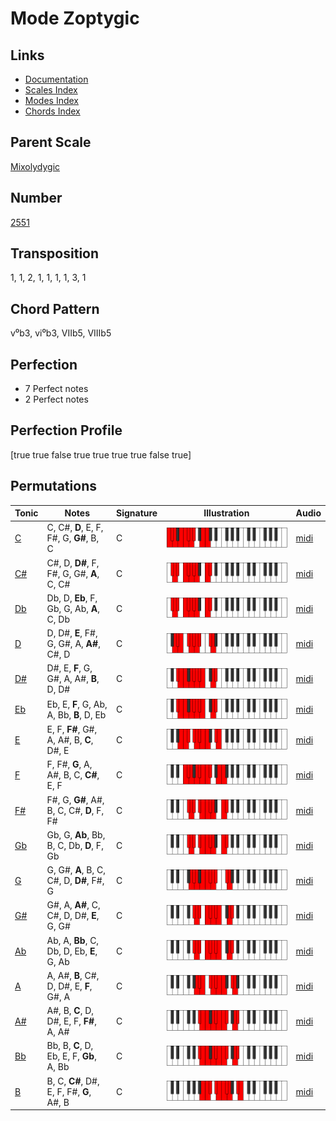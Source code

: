 # Mode Zoptygic

## Links

- [Documentation](README.md)
- [Scales Index](Scales.md)
- [Modes Index](Modes.md)
- [Chords Index](Chords.md)

## Parent Scale

[Mixolydygic](ScaleMixolydygic.md)

## Number

[2551](https://ianring.com/musictheory/scales/2551)

## Transposition

1, 1, 2, 1, 1, 1, 1, 3, 1

## Chord Pattern

v⁰b3, vi⁰b3, VIIb5, VIIIb5

## Perfection

- 7 Perfect notes
- 2 Perfect notes

## Perfection Profile

[true true false true true true true false true]

## Permutations

| Tonic | Notes | Signature | Illustration | Audio |
|-------|-------|-----------|--------------|-------|
| [C](ModeCNaturalZoptygic.md) | C, C#, **D**, E, F, F#, G, **G#**, B, C | C | ![CNaturalZoptygic](ModeCNaturalZoptygic.png) | [midi](https://github.com/edipermadi/music/blob/main/docs/ModeCNaturalZoptygic.mid?raw=true) |
| [C#](ModeCSharpZoptygic.md) | C#, D, **D#**, F, F#, G, G#, **A**, C, C# | C | ![CSharpZoptygic](ModeCSharpZoptygic.png) | [midi](https://github.com/edipermadi/music/blob/main/docs/ModeCSharpZoptygic.mid?raw=true) |
| [Db](ModeDFlatZoptygic.md) | Db, D, **Eb**, F, Gb, G, Ab, **A**, C, Db | C | ![DFlatZoptygic](ModeDFlatZoptygic.png) | [midi](https://github.com/edipermadi/music/blob/main/docs/ModeDFlatZoptygic.mid?raw=true) |
| [D](ModeDNaturalZoptygic.md) | D, D#, **E**, F#, G, G#, A, **A#**, C#, D | C | ![DNaturalZoptygic](ModeDNaturalZoptygic.png) | [midi](https://github.com/edipermadi/music/blob/main/docs/ModeDNaturalZoptygic.mid?raw=true) |
| [D#](ModeDSharpZoptygic.md) | D#, E, **F**, G, G#, A, A#, **B**, D, D# | C | ![DSharpZoptygic](ModeDSharpZoptygic.png) | [midi](https://github.com/edipermadi/music/blob/main/docs/ModeDSharpZoptygic.mid?raw=true) |
| [Eb](ModeEFlatZoptygic.md) | Eb, E, **F**, G, Ab, A, Bb, **B**, D, Eb | C | ![EFlatZoptygic](ModeEFlatZoptygic.png) | [midi](https://github.com/edipermadi/music/blob/main/docs/ModeEFlatZoptygic.mid?raw=true) |
| [E](ModeENaturalZoptygic.md) | E, F, **F#**, G#, A, A#, B, **C**, D#, E | C | ![ENaturalZoptygic](ModeENaturalZoptygic.png) | [midi](https://github.com/edipermadi/music/blob/main/docs/ModeENaturalZoptygic.mid?raw=true) |
| [F](ModeFNaturalZoptygic.md) | F, F#, **G**, A, A#, B, C, **C#**, E, F | C | ![FNaturalZoptygic](ModeFNaturalZoptygic.png) | [midi](https://github.com/edipermadi/music/blob/main/docs/ModeFNaturalZoptygic.mid?raw=true) |
| [F#](ModeFSharpZoptygic.md) | F#, G, **G#**, A#, B, C, C#, **D**, F, F# | C | ![FSharpZoptygic](ModeFSharpZoptygic.png) | [midi](https://github.com/edipermadi/music/blob/main/docs/ModeFSharpZoptygic.mid?raw=true) |
| [Gb](ModeGFlatZoptygic.md) | Gb, G, **Ab**, Bb, B, C, Db, **D**, F, Gb | C | ![GFlatZoptygic](ModeGFlatZoptygic.png) | [midi](https://github.com/edipermadi/music/blob/main/docs/ModeGFlatZoptygic.mid?raw=true) |
| [G](ModeGNaturalZoptygic.md) | G, G#, **A**, B, C, C#, D, **D#**, F#, G | C | ![GNaturalZoptygic](ModeGNaturalZoptygic.png) | [midi](https://github.com/edipermadi/music/blob/main/docs/ModeGNaturalZoptygic.mid?raw=true) |
| [G#](ModeGSharpZoptygic.md) | G#, A, **A#**, C, C#, D, D#, **E**, G, G# | C | ![GSharpZoptygic](ModeGSharpZoptygic.png) | [midi](https://github.com/edipermadi/music/blob/main/docs/ModeGSharpZoptygic.mid?raw=true) |
| [Ab](ModeAFlatZoptygic.md) | Ab, A, **Bb**, C, Db, D, Eb, **E**, G, Ab | C | ![AFlatZoptygic](ModeAFlatZoptygic.png) | [midi](https://github.com/edipermadi/music/blob/main/docs/ModeAFlatZoptygic.mid?raw=true) |
| [A](ModeANaturalZoptygic.md) | A, A#, **B**, C#, D, D#, E, **F**, G#, A | C | ![ANaturalZoptygic](ModeANaturalZoptygic.png) | [midi](https://github.com/edipermadi/music/blob/main/docs/ModeANaturalZoptygic.mid?raw=true) |
| [A#](ModeASharpZoptygic.md) | A#, B, **C**, D, D#, E, F, **F#**, A, A# | C | ![ASharpZoptygic](ModeASharpZoptygic.png) | [midi](https://github.com/edipermadi/music/blob/main/docs/ModeASharpZoptygic.mid?raw=true) |
| [Bb](ModeBFlatZoptygic.md) | Bb, B, **C**, D, Eb, E, F, **Gb**, A, Bb | C | ![BFlatZoptygic](ModeBFlatZoptygic.png) | [midi](https://github.com/edipermadi/music/blob/main/docs/ModeBFlatZoptygic.mid?raw=true) |
| [B](ModeBNaturalZoptygic.md) | B, C, **C#**, D#, E, F, F#, **G**, A#, B | C | ![BNaturalZoptygic](ModeBNaturalZoptygic.png) | [midi](https://github.com/edipermadi/music/blob/main/docs/ModeBNaturalZoptygic.mid?raw=true) |
